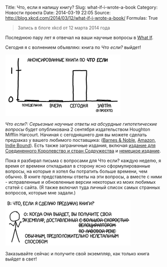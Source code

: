 Title: Что, если я напишу книгу?
Slug: what-if-i-wrote-a-book
Category: Новости проекта
Date: 2014-03-19 22:05
Source: http://blog.xkcd.com/2014/03/12/what-if-i-wrote-a-book/
Formulas: True

> Запись в блоге xkcd от 12 марта 2014 года

Последнюю пару лет я отвечал на ваши научные вопросы в [What If](http://what-if.xkcd.com/).

Сегодня я с волнением объявляю: книга по *Что если?* выйдет!

![](/uploads/static/whatif_1_ru.png "Если учесть погрешность, то всё, что я могу сказать: число книг, которые я сегодня анонсирую, - где-то между 0,6 и 1.8.")

*Что если?: Серьезные научные ответы на абсурдные гипотетические вопросы* будет опубликована 2 сентября издательством Houghton Mifflin Harcourt. Начиная с сегодняшнего дня вы можете сделать предзаказ у вашего любимого поставщика: ([Barnes & Noble](http://www.barnesandnoble.com/w/what-if-serious-scientific-answers-to-absurd-hypothetical-questions-randall-munroe/1118864093?ean=9780544272996), [Amazon](http://www.amazon.com/What-If-Scientific-Hypothetical-Questions/dp/0544272994/ref=sr_1_1?s=books&ie=UTF8&qid=1394474740&sr=1-1&keywords=what+if%3F%2C+munroe), [Indie Bound](http://www.indiebound.org/book/9780544272996)). Есть также заграничные издания, включая [издание для Соединенного Королевство и стран Содружества](http://www.amazon.co.uk/What-If-Randall-Munroe/dp/1848549571/) и [немецкое издание](http://www.amazon.de/What-w%C3%A4re-wenn-wissenschaftliche-hypothetische/dp/3813506525/).

Пока я разбирал письма с вопросами для Что если? каждую неделю, я время от времени откладывал в сторону ясно сформулированные вопросы, на которые я хотел бы потратить больше времени, чем обычно. В книге представлены ответы на эти вопросы, а вместе с ними - исправленные и обновленные версии некоторых из моих любимых статей с сайта. (Я также включил туда личный список самых странных вопросов, которые мне задали.)

![](/uploads/static/whatif_2_ru.png "У издателя были кое-какие проблемы с моим предложением выпустить тираж из антиматерии.")

Заказывайте сейчас и получите свой экземпляр, как только книга выйдет в свет!
